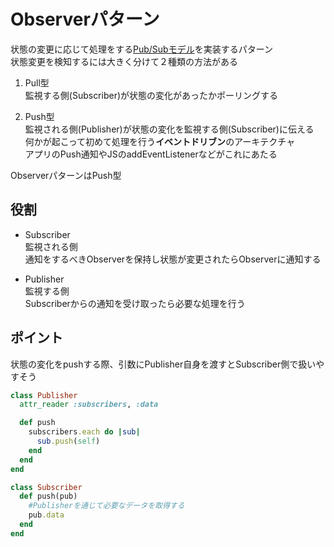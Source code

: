 # Observerパターン

状態の変更に応じて処理をする[Pub/Subモデル](https://cloud.google.com/pubsub/docs/overview?hl=ja)を実装するパターン<br>
状態変更を検知するには大きく分けて２種類の方法がある

1. Pull型<br>
監視する側(Subscriber)が状態の変化があったかポーリングする<br>

2. Push型<br>
監視される側(Publisher)が状態の変化を監視する側(Subscriber)に伝える<br>
何かが起こって初めて処理を行う**イベントドリブン**のアーキテクチャ<br>
アプリのPush通知やJSのaddEventListenerなどがこれにあたる

ObserverパターンはPush型

## 役割
* Subscriber<br>
監視される側<br>
通知をするべきObserverを保持し状態が変更されたらObserverに通知する

* Publisher<br>
監視する側<br>
Subscriberからの通知を受け取ったら必要な処理を行う

## ポイント
状態の変化をpushする際、引数にPublisher自身を渡すとSubscriber側で扱いやすそう
```ruby:publisher.rb
class Publisher
  attr_reader :subscribers, :data

  def push
    subscribers.each do |sub|
      sub.push(self)
    end
  end
end
```
```ruby:subscriber.rb
class Subscriber
  def push(pub)
    #Publisherを通じて必要なデータを取得する
    pub.data
  end
end
```

